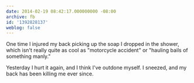 ```yaml
---
date: 2014-02-19 08:42:17.000000000 -08:00
archive: fb
id: '1392828137'
weblog: false
---
```


One time I injured my back picking up the soap I dropped in the shower, which isn't really quite as cool as "motorcycle accident" or "hauling bails of something manly."

Yesterday I hurt it again, and I think I've outdone myself. I sneezed, and my back has been killing me ever since.
